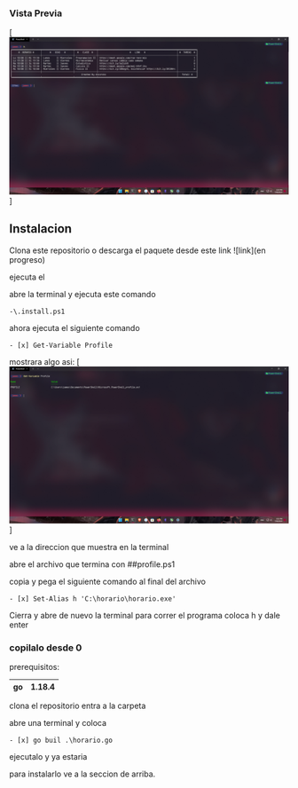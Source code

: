 ### Vista Previa

[![horario_pic.png](https://github.com/Ancordss/CLI-HorarioAPP/blob/main/pics/horario_pic.png)]


## Instalacion

Clona este repositorio o descarga el paquete desde este link ![link](en progreso)

ejecuta el 

abre la terminal y ejecuta este comando

```
-\.install.ps1
```
ahora ejecuta el siguiente comando 

```
- [x] Get-Variable Profile
```
mostrara algo asi: [![var_profile.png](https://github.com/Ancordss/CLI-HorarioAPP/blob/main/pics/var_profile.png)]

ve a la direccion que muestra en la terminal

abre el archivo que termina con ##profile.ps1

copia y pega el siguiente comando al final del archivo 
```
- [x] Set-Alias h 'C:\horario\horario.exe'
```
Cierra y abre de nuevo la terminal para correr el programa coloca h y dale enter


### copilalo desde 0 

prerequisitos: 

| go | 1.18.4|
|----|-------|

clona el repositorio entra a la carpeta 

abre una terminal y coloca 

```
- [x] go buil .\horario.go
```

ejecutalo y ya estaria

para instalarlo ve a la seccion de arriba.
